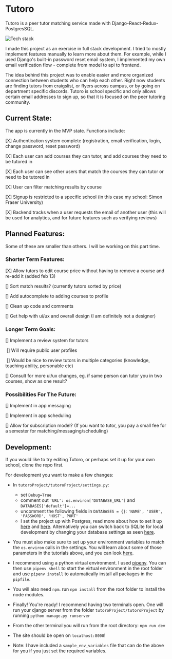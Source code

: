 # Tutoro

Tutoro is a peer tutor matching service made with Django-React-Redux-PostgresSQL.

![Tech stack](https://i.imgur.com/Fg7tWTy.png)

I made this project as an exercise in full stack development. I tried to mostly implement features manually to learn more about them. For example, while I used Django's built-in password reset email system, I implemented my own email verification flow - complete from model to api to frontend.

The idea behind this project was to enable easier and more organized connection between students who can help each other. Right now students are finding tutors from craigslist, or flyers across campus, or by going on department specific discords. Tutoro is school specific and only allows certain email addresses to sign up, so that it is focused on the peer tutoring community.

## Current State:

The app is currently in the MVP state. Functions include:

[X] Authentication system complete (registration, email verification, login, change password, reset password)

[X] Each user can add courses they can tutor, and add courses they need to be tutored in

[X] Each user can see other users that match the courses they can tutor or need to be tutored in

[X] User can filter matching results by course

[X] Signup is restricted to a specific school (in this case my school: Simon Fraser University)

[X] Backend tracks when a user requests the email of another user (this will be used for analytics, and for future features such as verifying reviews)



## Planned Features:

Some of these are smaller than others. I will be working on this part time.

### Shorter Term Features:

[X] Allow tutors to edit course price without having to remove a course and re-add it (added feb 13)

[] Sort match results? (currently tutors sorted by price)

[] Add autocomplete to adding courses to profile

[] Clean up code and comments

[] Get help with ui/ux and overall design (I am definitely not a designer)



### Longer Term Goals:

[] Implement a review system for tutors

​	[] Will require public user profiles

​	[] Would be nice to review tutors in multiple categories (knowledge, teaching ability, personable etc)

[] Consult for more ui/ux changes, eg. if same person can tutor you in two courses, show as one result?



### Possibilities For The Future:

[] Implement in app messaging

[] Implement in app scheduling

[] Allow for subscription model? (If you want to tutor, you pay a small fee for a semester for matching/messaging/scheduling)	



## Development:

If you would like to try editing Tutoro, or perhaps set it up for your own school, clone the repo first.

For development you want to make a few changes:

- In `tutoroProject/tutoroProject/settings.py`:
  - set `Debug=True`
  - comment out `'URL': os.environ['DATABASE_URL']` and `DATABASES['default']=...`
  - uncomment the following fields in `DATABASES = {}`: `'NAME', 'USER', 'PASSWORD', 'HOST', PORT'`
  - I set the project up with Postgres, read more about how to set it up [here]( https://www.digitalocean.com/community/tutorials/how-to-use-postgresql-with-your-django-application-on-ubuntu-14-04 ) and [here]( https://medium.com/agatha-codes/painless-postgresql-django-d4f03364989 ). Alternatively you can switch back to SQLite for local development by changing your database settings as seen [here]( https://riptutorial.com/django/example/17420/sqlite ).
- You must also make sure to set up your environment variables to match the `os.environ` calls in the settings. You will learn about some of those parameters in the tutorials above, and you can look [here]( https://hackernoon.com/how-to-use-environment-variables-keep-your-secret-keys-safe-secure-8b1a7877d69c).
- I recommend using a python virtual environment. I used [pipenv]( https://github.com/pypa/pipenv ). You can then use `pipenv shell` to start the virtual environment in the root folder and use `pipenv install` to automatically install all packages in the `pipfile`. 
- You will also need `npm`. run `npm install` from the root folder to install the node modules.
- Finally! You're ready! I recommend having two terminals open. One will run your django server from the folder `tutoroProject/tutoroProject` by running `python manage.py runserver`
- From the other terminal you will run from the root directory: `npm run dev`
- The site should be open on `localhost:8000`!

- Note: I have included a `sample_env_variables` file that can do the above for you if you just set the required variables.
